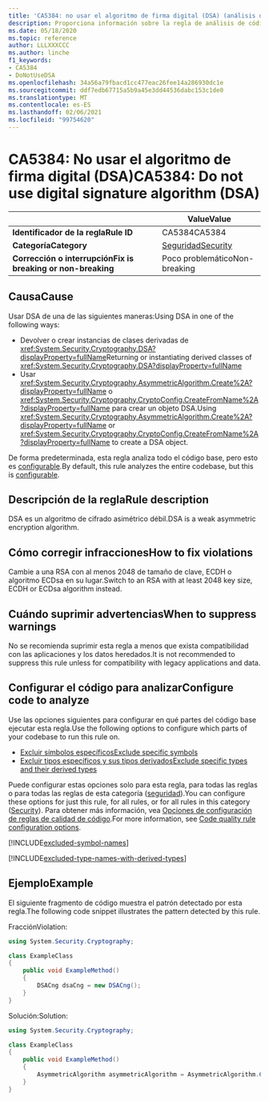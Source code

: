 ```yaml
---
title: 'CA5384: no usar el algoritmo de firma digital (DSA) (análisis de código)'
description: Proporciona información sobre la regla de análisis de código CA5384, incluidas las causas, cómo corregir las infracciones y cuándo suprimirlas.
ms.date: 05/18/2020
ms.topic: reference
author: LLLXXXCCC
ms.author: linche
f1_keywords:
- CA5384
- DoNotUseDSA
ms.openlocfilehash: 34a56a79fbacd1cc477eac26fee14a286930dc1e
ms.sourcegitcommit: ddf7edb67715a5b9a45e3dd44536dabc153c1de0
ms.translationtype: MT
ms.contentlocale: es-ES
ms.lasthandoff: 02/06/2021
ms.locfileid: "99754620"
---
```

# <a name="ca5384-do-not-use-digital-signature-algorithm-dsa"></a><span data-ttu-id="4c3f8-103">CA5384: No usar el algoritmo de firma digital (DSA)</span><span class="sxs-lookup"><span data-stu-id="4c3f8-103">CA5384: Do not use digital signature algorithm (DSA)</span></span>

| | <span data-ttu-id="4c3f8-104">Value</span><span class="sxs-lookup"><span data-stu-id="4c3f8-104">Value</span></span> |
|-|-|
| <span data-ttu-id="4c3f8-105">**Identificador de la regla**</span><span class="sxs-lookup"><span data-stu-id="4c3f8-105">**Rule ID**</span></span> |<span data-ttu-id="4c3f8-106">CA5384</span><span class="sxs-lookup"><span data-stu-id="4c3f8-106">CA5384</span></span>|
| <span data-ttu-id="4c3f8-107">**Categoría**</span><span class="sxs-lookup"><span data-stu-id="4c3f8-107">**Category**</span></span> |[<span data-ttu-id="4c3f8-108">Seguridad</span><span class="sxs-lookup"><span data-stu-id="4c3f8-108">Security</span></span>](security-warnings.md)|
| <span data-ttu-id="4c3f8-109">**Corrección o interrupción**</span><span class="sxs-lookup"><span data-stu-id="4c3f8-109">**Fix is breaking or non-breaking**</span></span> |<span data-ttu-id="4c3f8-110">Poco problemático</span><span class="sxs-lookup"><span data-stu-id="4c3f8-110">Non-breaking</span></span>|

## <a name="cause"></a><span data-ttu-id="4c3f8-111">Causa</span><span class="sxs-lookup"><span data-stu-id="4c3f8-111">Cause</span></span>

<span data-ttu-id="4c3f8-112">Usar DSA de una de las siguientes maneras:</span><span class="sxs-lookup"><span data-stu-id="4c3f8-112">Using DSA in one of the following ways:</span></span>

- <span data-ttu-id="4c3f8-113">Devolver o crear instancias de clases derivadas de <xref:System.Security.Cryptography.DSA?displayProperty=fullName></span><span class="sxs-lookup"><span data-stu-id="4c3f8-113">Returning or instantiating derived classes of <xref:System.Security.Cryptography.DSA?displayProperty=fullName></span></span>
- <span data-ttu-id="4c3f8-114">Usar <xref:System.Security.Cryptography.AsymmetricAlgorithm.Create%2A?displayProperty=fullName> o <xref:System.Security.Cryptography.CryptoConfig.CreateFromName%2A?displayProperty=fullName> para crear un objeto DSA.</span><span class="sxs-lookup"><span data-stu-id="4c3f8-114">Using <xref:System.Security.Cryptography.AsymmetricAlgorithm.Create%2A?displayProperty=fullName> or <xref:System.Security.Cryptography.CryptoConfig.CreateFromName%2A?displayProperty=fullName> to create a DSA object.</span></span>

<span data-ttu-id="4c3f8-115">De forma predeterminada, esta regla analiza todo el código base, pero esto es [configurable](#configure-code-to-analyze).</span><span class="sxs-lookup"><span data-stu-id="4c3f8-115">By default, this rule analyzes the entire codebase, but this is [configurable](#configure-code-to-analyze).</span></span>

## <a name="rule-description"></a><span data-ttu-id="4c3f8-116">Descripción de la regla</span><span class="sxs-lookup"><span data-stu-id="4c3f8-116">Rule description</span></span>

<span data-ttu-id="4c3f8-117">DSA es un algoritmo de cifrado asimétrico débil.</span><span class="sxs-lookup"><span data-stu-id="4c3f8-117">DSA is a weak asymmetric encryption algorithm.</span></span>

## <a name="how-to-fix-violations"></a><span data-ttu-id="4c3f8-118">Cómo corregir infracciones</span><span class="sxs-lookup"><span data-stu-id="4c3f8-118">How to fix violations</span></span>

<span data-ttu-id="4c3f8-119">Cambie a una RSA con al menos 2048 de tamaño de clave, ECDH o algoritmo ECDsa en su lugar.</span><span class="sxs-lookup"><span data-stu-id="4c3f8-119">Switch to an RSA with at least 2048 key size, ECDH or ECDsa algorithm instead.</span></span>

## <a name="when-to-suppress-warnings"></a><span data-ttu-id="4c3f8-120">Cuándo suprimir advertencias</span><span class="sxs-lookup"><span data-stu-id="4c3f8-120">When to suppress warnings</span></span>

<span data-ttu-id="4c3f8-121">No se recomienda suprimir esta regla a menos que exista compatibilidad con las aplicaciones y los datos heredados.</span><span class="sxs-lookup"><span data-stu-id="4c3f8-121">It is not recommended to suppress this rule unless for compatibility with legacy applications and data.</span></span>

## <a name="configure-code-to-analyze"></a><span data-ttu-id="4c3f8-122">Configurar el código para analizar</span><span class="sxs-lookup"><span data-stu-id="4c3f8-122">Configure code to analyze</span></span>

<span data-ttu-id="4c3f8-123">Use las opciones siguientes para configurar en qué partes del código base ejecutar esta regla.</span><span class="sxs-lookup"><span data-stu-id="4c3f8-123">Use the following options to configure which parts of your codebase to run this rule on.</span></span>

- [<span data-ttu-id="4c3f8-124">Excluir símbolos específicos</span><span class="sxs-lookup"><span data-stu-id="4c3f8-124">Exclude specific symbols</span></span>](#exclude-specific-symbols)
- [<span data-ttu-id="4c3f8-125">Excluir tipos específicos y sus tipos derivados</span><span class="sxs-lookup"><span data-stu-id="4c3f8-125">Exclude specific types and their derived types</span></span>](#exclude-specific-types-and-their-derived-types)

<span data-ttu-id="4c3f8-126">Puede configurar estas opciones solo para esta regla, para todas las reglas o para todas las reglas de esta categoría ([seguridad](security-warnings.md)).</span><span class="sxs-lookup"><span data-stu-id="4c3f8-126">You can configure these options for just this rule, for all rules, or for all rules in this category ([Security](security-warnings.md)).</span></span> <span data-ttu-id="4c3f8-127">Para obtener más información, vea [Opciones de configuración de reglas de calidad de código](../code-quality-rule-options.md).</span><span class="sxs-lookup"><span data-stu-id="4c3f8-127">For more information, see [Code quality rule configuration options](../code-quality-rule-options.md).</span></span>

[!INCLUDE[excluded-symbol-names](~/includes/code-analysis/excluded-symbol-names.md)]

[!INCLUDE[excluded-type-names-with-derived-types](~/includes/code-analysis/excluded-type-names-with-derived-types.md)]

## <a name="example"></a><span data-ttu-id="4c3f8-128">Ejemplo</span><span class="sxs-lookup"><span data-stu-id="4c3f8-128">Example</span></span>

<span data-ttu-id="4c3f8-129">El siguiente fragmento de código muestra el patrón detectado por esta regla.</span><span class="sxs-lookup"><span data-stu-id="4c3f8-129">The following code snippet illustrates the pattern detected by this rule.</span></span>

<span data-ttu-id="4c3f8-130">Fracción</span><span class="sxs-lookup"><span data-stu-id="4c3f8-130">Violation:</span></span>

```csharp
using System.Security.Cryptography;

class ExampleClass
{
    public void ExampleMethod()
    {
        DSACng dsaCng = new DSACng();
    }
}
```

<span data-ttu-id="4c3f8-131">Solución:</span><span class="sxs-lookup"><span data-stu-id="4c3f8-131">Solution:</span></span>

```csharp
using System.Security.Cryptography;

class ExampleClass
{
    public void ExampleMethod()
    {
        AsymmetricAlgorithm asymmetricAlgorithm = AsymmetricAlgorithm.Create("ECDsa");
    }
}
```
